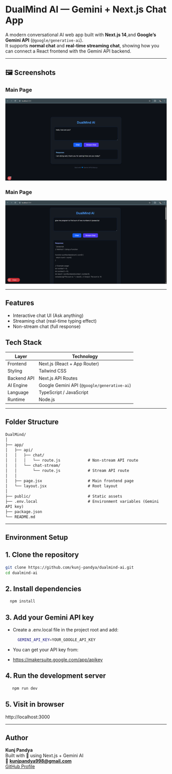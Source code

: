 # DualMind AI — Gemini + Next.js Chat App

A modern conversational AI web app built with **Next.js 14**,and **Google’s Gemini API** (`@google/generative-ai`).  
It supports **normal chat** and **real-time streaming chat**, showing how you can connect a React frontend with the Gemini API backend.

---

 ## 🖼 Screenshots

### Main Page

![Response](project-screenshot/dualmind-response.png)

### Main Page

![Stream-Response](project-screenshot/dualmind-stream-response.png)


---

## Features

- Interactive chat UI (Ask anything)
- Streaming chat (real-time typing effect)
- Non-stream chat (full response)

## Tech Stack

| Layer | Technology |
|--------|-------------|
| Frontend | Next.js (React + App Router) |
| Styling | Tailwind CSS |
| Backend API | Next.js API Routes |
| AI Engine | Google Gemini API (`@google/generative-ai`) |
| Language | TypeScript / JavaScript |
| Runtime | Node.js |

---

## Folder Structure
```
DualMind/
│
├── app/
│   ├── api/
│   │   ├── chat/
│   │   │   └── route.js            # Non-stream API route
│   │   └── chat-stream/
│   │       └── route.js            # Stream API route
│   │
│   ├── page.jsx                    # Main frontend page
│   └── layout.jsx                  # Root layout
│
├── public/                         # Static assets
├── .env.local                      # Environment variables (Gemini API key)
├── package.json
└── README.md
```
---

## Environment Setup

## 1. **Clone the repository**

   ```bash
   git clone https://github.com/kunj-pandya/dualmind-ai.git
   cd dualmind-ai
   ```

## 2. **Install dependencies**

  ```bash
    npm install
  ``` 


## 3. **Add your Gemini API key**

- Create a .env.local file in the project root and add:

  ```bash
    GEMINI_API_KEY=YOUR_GOOGLE_API_KEY
  ```

- You can get your API key from:
- https://makersuite.google.com/app/apikey

## 4. **Run the development server**
 ```bash
    npm run dev
  ```

## 5. **Visit in browser**

http://localhost:3000

---

## Author

**Kunj Pandya**  
Built with 💙 using Next.js + Gemini AI  
📧 **kunjpandya998@gmail.com**  
[GitHub Profile](https://github.com/kunj-pandya)